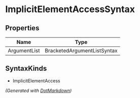 # ImplicitElementAccessSyntax

## Properties

| Name         | Type                        |
| ------------ | --------------------------- |
| ArgumentList | BracketedArgumentListSyntax |

## SyntaxKinds

* ImplicitElementAccess

*\(Generated with [DotMarkdown](http://github.com/JosefPihrt/DotMarkdown)\)*